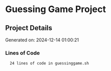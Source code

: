 # Guessing Game Project

## Project Details
Generated on: 2024-12-14 01:00:21

### Lines of Code
      24 lines of code in guessinggame.sh
